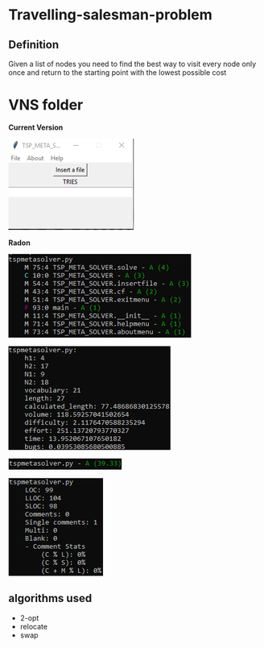 # Travelling-salesman-problem

## Definition
Given a list of nodes you need to find the best way to visit every node only once and return to the starting point with the lowest possible cost


#   VNS folder 

**Current Version**

<p><img src ="images/tsp_meta_solver.png" title = "TSP META Solver  Version"/> </p>

**Radon**

<p><img src ="images/tsp_meta_solver radon cc.png" title = "TSP META SOLVER  RADON CC"/></p>
<p><img src ="images/tsp_meta_solver radon hal.png" title = "TSP META SOLVER RADON HAL"/></p>
<p><img src ="images/tsp_meta_solver radon mi.png" title = "TSP META SOLVER RADON MI"/></p>
<p><img src ="images/tsp_meta_solver radon raw.png" title = "TSP META SOLVER RADON RAW"/></p>

## algorithms used

<ul>
 <li> 2-opt </li>
 <li> relocate </li>
 <li> swap </li>
</ul>